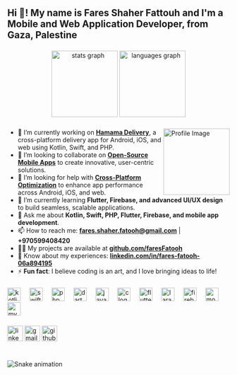<h2 align="left">Hi 👋! My name is Fares Shaher Fattouh and I'm a Mobile and Web Application Developer, from Gaza, Palestine</h2>

###

<div align="center">
  <img src="https://github-readme-stats.vercel.app/api?username=faresFatooh&hide_title=false&hide_rank=false&show_icons=true&include_all_commits=true&count_private=true&disable_animations=false&theme=dracula&locale=en&hide_border=false" height="150" alt="stats graph" />
  <img src="https://github-readme-stats.vercel.app/api/top-langs?username=faresFatooh&locale=en&hide_title=false&layout=compact&card_width=320&langs_count=5&theme=dracula&hide_border=false" height="150" alt="languages graph" />
</div>

###

<img align="right" height="150" src="https://avatars.githubusercontent.com/u/583231?v=4" alt="Profile Image" />

###

- 🔭 I’m currently working on **[Hamama Delivery](https://github.com/faresFatooh/hamama-delivery)**, a cross-platform delivery app for Android, iOS, and web using Kotlin, Swift, and PHP.
- 👯 I’m looking to collaborate on **[Open-Source Mobile Apps](https://github.com/faresFatooh)** to create innovative, user-centric solutions.
- 🤝 I’m looking for help with **[Cross-Platform Optimization](https://github.com/faresFatooh)** to enhance app performance across Android, iOS, and web.
- 🌱 I’m currently learning **Flutter, Firebase, and advanced UI/UX design** to build seamless, scalable applications.
- 💬 Ask me about **Kotlin, Swift, PHP, Flutter, Firebase, and mobile app development**.
- 📫 How to reach me: **fares.shaher.fatooh@gmail.com** | **+970599408420**
- 👨‍💻 My projects are available at **[github.com/faresFatooh](https://github.com/faresFatooh)**
- 📄 Know about my experiences: **[linkedin.com/in/fares-fatooh-06a894195](https://linkedin.com/in/fares-fatooh-06a894195)**
- ⚡ **Fun fact**: I believe coding is an art, and I love bringing ideas to life!

###

<div align="left">
  <img src="https://cdn.jsdelivr.net/gh/devicons/devicon/icons/kotlin/kotlin-original.svg" height="30" alt="kotlin logo" />
  <img width="12" />
  <img src="https://cdn.jsdelivr.net/gh/devicons/devicon/icons/swift/swift-original.svg" height="30" alt="swift logo" />
  <img width="12" />
  <img src="https://cdn.jsdelivr.net/gh/devicons/devicon/icons/php/php-original.svg" height="30" alt="php logo" />
  <img width="12" />
  <img src="https://cdn.jsdelivr.net/gh/devicons/devicon/icons/dart/dart-original.svg" height="30" alt="dart logo" />
  <img width="12" />
  <img src="https://cdn.jsdelivr.net/gh/devicons/devicon/icons/javascript/javascript-original.svg" height="30" alt="javascript logo" />
  <img width="12" />
  <img src="https://cdn.jsdelivr.net/gh/devicons/devicon/icons/c/c-original.svg" height="30" alt="c logo" />
  <img width="12" />
  <img src="https://cdn.jsdelivr.net/gh/devicons/devicon/icons/flutter/flutter-original.svg" height="30" alt="flutter logo" />
  <img width="12" />
  <img src="https://cdn.jsdelivr.net/gh/devicons/devicon/icons/laravel/laravel-plain.svg" height="30" alt="laravel logo" />
  <img width="12" />
  <img src="https://cdn.jsdelivr.net/gh/devicons/devicon/icons/firebase/firebase-plain.svg" height="30" alt="firebase logo" />
  <img width="12" />
  <img src="https://cdn.jsdelivr.net/gh/devicons/devicon/icons/mongodb/mongodb-original.svg" height="30" alt="mongodb logo" />
  <img width="12" />
  <img src="https://cdn.jsdelivr.net/gh/devicons/devicon/icons/mysql/mysql-original.svg" height="30" alt="mysql logo" />
</div>

###

<div align="left">
  <a href="https://linkedin.com/in/fares-fatooh-06a894195"><img src="https://img.shields.io/static/v1?message=LinkedIn&logo=linkedin&label=&color=0077B5&logoColor=white&labelColor=&style=for-the-badge" height="35" alt="linkedin logo" /></a>
  <a href="mailto:fares.shaher.fatooh@gmail.com"><img src="https://img.shields.io/static/v1?message=Gmail&logo=gmail&label=&color=D14836&logoColor=white&labelColor=&style=for-the-badge" height="35" alt="gmail logo" /></a>
  <a href="https://github.com/faresFatooh"><img src="https://img.shields.io/static/v1?message=Github&logo=github&label=&color=181717&logoColor=white&labelColor=&style=for-the-badge" height="35" alt="github logo" /></a>
</div>

###

<br clear="both">

<img src="https://raw.githubusercontent.com/faresFatooh/faresFatooh/output/snake.svg" alt="Snake animation" />

###
